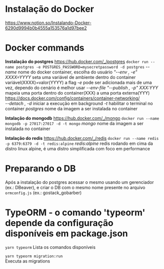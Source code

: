 # Instalação do Docker
https://www.notion.so/Instalando-Docker-6290d9994b0b4555a153576a1d97bee2

# Docker commands
**Instalação do postgres**  https://hub.docker.com/_/postgres
`docker run --name postgres -e POSTGRES_PASSWORD=mysecretpassword -d postgres`
    *--name* 
      nome do docker container, escolha do usuário
    *"--env , -e"  XXXX=YYYY* 
      seta uma variável de ambiente dentro do container variável(XXXX)=valor(YYYY)
      a flag *-e* pode ser adicionada mais de uma vez, dependo do cenário é melhor usar *--env-file*
    *"--publish , -p"  XXX:YYY*  
      mapeia uma porta dentro do container(XXX) a uma porta externa(YYY)
      https://docs.docker.com/config/containers/container-networking/   
    *--detach , -d* 
      iniciar a execução em background
    *-t* 
      habilitar o terminal no container
    *postgres*
      nome da imagem  a ser instalada no container

**Intalação do mongodb** https://hub.docker.com/_/mongo
`docker run --name mongodb -p 27017:27017 -d -t mongo`
  *mongo* 
    nome da imagem a ser instalada no container

**Intalação do redis** https://hub.docker.com/_/redis
`docker run --name redis -p 6379:6379 -d -t redis:alpine`
  *redis:alpine*  redis rodando em cima da distro linux alpine, é uma distro simplificada com foco em performance

# Preparando o DB
  Após a instalação do postgres acessar o mesmo usando um gerenciador (ex.: DBeaver), e criar o DB com o mesmo nome presente no arquivo `ormconfig.js` (ex.: gostack_gobarber)


# TypeORM - o comando 'typeorm' depende da configuração disponíveis em package.json

`yarn typeorm`
  Lista os comandos disponíveis

`yarn typeorm migration:run`  
  Executa as migrations